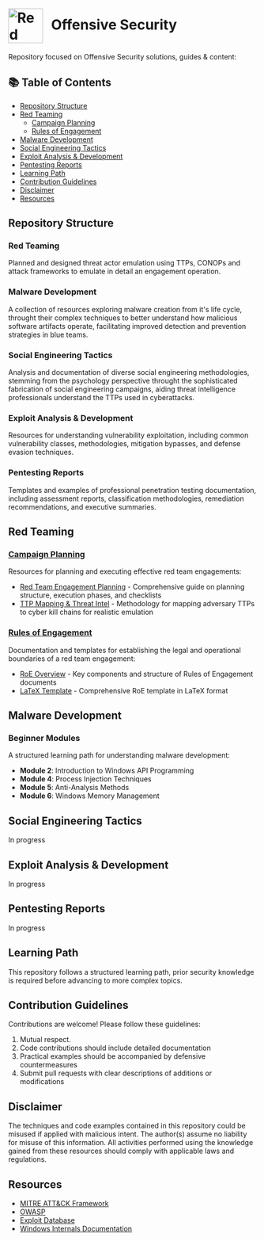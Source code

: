 # <img src="sources/spider2.png" alt="Red Team Operator" width="70" style="vertical-align: middle; margin-right: 10px;"> Offensive Security

Repository focused on Offensive Security solutions, guides & content:

## 📚 Table of Contents

- [Repository Structure](#repository-structure)
- [Red Teaming](#red-teaming)
  - [Campaign Planning](#campaign-planning)
  - [Rules of Engagement](#rules-of-engagement)
- [Malware Development](Malware-Development/Beginner-Modules)
- [Social Engineering Tactics](#social-engineering-tactics)
- [Exploit Analysis & Development](#exploit-analysis--development)
- [Pentesting Reports](#pentesting-reports)
- [Learning Path](#learning-path)
- [Contribution Guidelines](#contribution-guidelines)
- [Disclaimer](#disclaimer)
- [Resources](#resources)

## Repository Structure

### Red Teaming
Planned and designed threat actor emulation using TTPs, CONOPs and attack frameworks to emulate in detail an engagement operation.

### Malware Development
A collection of resources exploring malware creation from it's life cycle, throught their complex techniques to better understand how malicious software artifacts operate, facilitating improved detection and prevention strategies in blue teams.

### Social Engineering Tactics
Analysis and documentation of diverse social engineering methodologies, stemming from the psychology perspective throught the sophisticated fabrication of social engineering campaigns, aiding threat intelligence professionals understand the TTPs used in cyberattacks.

### Exploit Analysis & Development
Resources for understanding vulnerability exploitation, including common vulnerability classes, methodologies, mitigation bypasses, and defense evasion techniques.

### Pentesting Reports
Templates and examples of professional penetration testing documentation, including assessment reports, classification methodologies, remediation recommendations, and executive summaries.

## Red Teaming

### [Campaign Planning](/Red-Teaming/Campaign-Planning/)
Resources for planning and executing effective red team engagements:

- [Red Team Engagement Planning](/Red-Teaming/Campaign-Planning/red-team-engagement-planning.md) - Comprehensive guide on planning structure, execution phases, and checklists
- [TTP Mapping & Threat Intel](/Red-Teaming/Campaign-Planning/red-team-threat-intel.md) - Methodology for mapping adversary TTPs to cyber kill chains for realistic emulation

### [Rules of Engagement](/Red-Teaming/RoE/)
Documentation and templates for establishing the legal and operational boundaries of a red team engagement:

- [RoE Overview](/Red-Teaming/RoE/README.md) - Key components and structure of Rules of Engagement documents
- [LaTeX Template](/Red-Teaming/RoE/main.tex) - Comprehensive RoE template in LaTeX format

## Malware Development

### Beginner Modules
A structured learning path for understanding malware development:

- **Module 2**: Introduction to Windows API Programming
- **Module 4**: Process Injection Techniques
- **Module 5**: Anti-Analysis Methods
- **Module 6**: Windows Memory Management

## Social Engineering Tactics
In progress

## Exploit Analysis & Development
In progress

## Pentesting Reports
In progress
## Learning Path
This repository follows a structured learning path, prior security knowledge is required before advancing to more complex topics. 

## Contribution Guidelines
Contributions are welcome! Please follow these guidelines:
1. Mutual respect.
2. Code contributions should include detailed documentation
3. Practical examples should be accompanied by defensive countermeasures
4. Submit pull requests with clear descriptions of additions or modifications

## Disclaimer
The techniques and code examples contained in this repository could be misused if applied with malicious intent. The author(s) assume no liability for misuse of this information. All activities performed using the knowledge gained from these resources should comply with applicable laws and regulations.

## Resources
- [MITRE ATT&CK Framework](https://attack.mitre.org/)
- [OWASP](https://owasp.org/)
- [Exploit Database](https://www.exploit-db.com/)
- [Windows Internals Documentation](https://docs.microsoft.com/en-us/windows/win32/sysinfo/windows-system-information)
